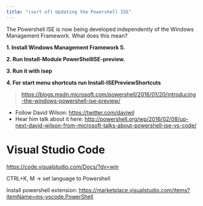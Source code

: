 ```yaml
---
title: "(sort of) Updating the Powershell ISE"
---
```

The Powershell ISE is now being developed independently of the Windows Management Framework. What does this mean?

**1. Install Windows Management Framework 5.**

**2. Run Install-Module PowerShellISE-preview.**

**3. Run it with isep**

**4. For start menu shortcuts run Install-ISEPreviewShortcuts**

> https://blogs.msdn.microsoft.com/powershell/2016/01/20/introducing-the-windows-powershell-ise-preview/

- Follow David Wilson: https://twitter.com/daviwil
- Hear him talk about it here: http://powershell.org/wp/2016/02/08/up-next-david-wilson-from-microsoft-talks-about-powershell-ise-vs-code/


# Visual Studio Code

https://code.visualstudio.com/Docs/?dv=win

CTRL+K, M -> set language to Powershell

Install powershell extension: https://marketplace.visualstudio.com/items?itemName=ms-vscode.PowerShell